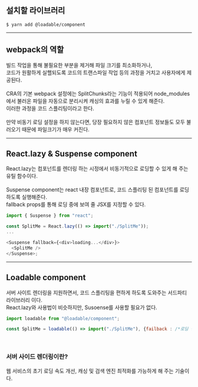 ## 설치할 라이브러리

```
$ yarn add @loadable/component
```

<hr>

## webpack의 역할

빌드 작업을 통해 불필요한 부분을 제거해 파일 크기를 최소화하거나,<br>
코드가 원활하게 실핼되도록 코드의 트랜스파일 작업 등의 과정을 거치고 사용자에게 제공된다.<br>
<br>
CRA의 기본 webpack 설정에는 SplitChunks라는 기능이 적용되어 node_modules에서 불러온 파일을 자동으로 분리시켜 캐싱의 효과를 누릴 수 있게 해준다.<br>
이러한 과정을 코드 스플리팅이라고 한다.<br>
<br>
만약 비동기 로딩 설정을 하지 않는다면, 당장 필요하지 않은 컴포넌트 정보들도 모두 불러오기 때문에 파일크기가 매우 커진다.<br>

<hr>

## React.lazy & Suspense component

React.lazy는 컴포넌트를 렌더링 하는 시정에서 비동기적으로 로딩할 수 있게 해 주는 유틸 함수이다.<br>
<br>
Suspense component는 react 내장 컴포넌트로, 코드 스플리팅 된 컴포넌트를 로딩하도록 실행해준다.<br>
fallback props를 통해 로딩 중에 보여 줄 JSX를 지정할 수 있다.<br>

```javascript
import { Suspense } from "react";

const SplitMe = React.lazy(() => import("./SplitMe"));
...

<Suspense fallback={<div>loading...</div>}>
  <SplitMe />
</Suspense>;
```

<hr>

## Loadable component

서버 사이트 렌더링을 지원하면서, 코드 스플리팅을 편하게 하도록 도와주는 서드파티 라이브러리 이다.<br>
React.lazy와 사용법이 비슷하지만, Susoense를 사용할 필요가 없다.<br>

```javascript
import loadable from "@loadable/component";

const SplitMe = loadable(() => import("./SplitMe"), {failback : /*로딩 중에 보여줄 JSX*/});
```

<br>

### 서버 사이드 렌더링이란?

웹 서비스의 초기 로딩 속도 개선, 캐싱 및 검색 엔진 최적화를 가능하게 해 주는 기술이다.<br>
